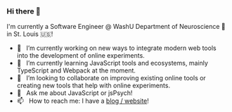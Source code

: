 ### Hi there 👋

I'm currently a Software Engineer @ WashU Department of Neuroscience 🧠 in St. Louis 🇺🇸!

- 🔭 &nbsp; I’m currently working on new ways to integrate modern web tools into the development of online experiments.
- 🌱 &nbsp; I’m currently learning JavaScript tools and ecosystems, mainly TypeScript and Webpack at the moment.
- 👯 &nbsp; I’m looking to collaborate on improving existing online tools or creating new tools that help with online experiments.
- 💬 &nbsp; Ask me about JavaScript or jsPsych!
- 📫 &nbsp; How to reach me: I have a [blog / website](https://clumsycode.com)!
